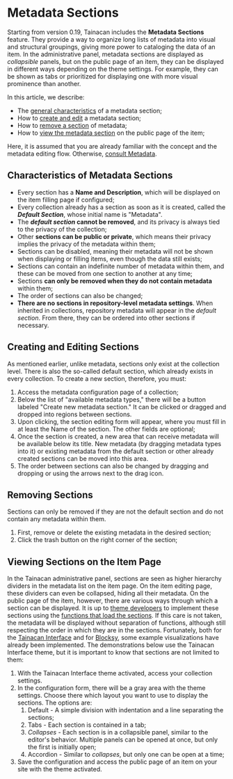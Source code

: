 
# Metadata Sections

Starting from version 0.19, Tainacan includes the **Metadata Sections** feature. They provide a way to organize long lists of metadata into visual and structural groupings, giving more power to cataloging the data of an item. In the administrative panel, metadata sections are displayed as _collapsible_ panels, but on the public page of an item, they can be displayed in different ways depending on the theme settings. For example, they can be shown as tabs or prioritized for displaying one with more visual prominence than another.

In this article, we describe:

- The [general characteristics](#características-das-seções-de-metadados) of a metadata section;
- How to [create and edit](#criando-e-editando-seções) a metadata section;
- How to [remove a section](#removendo-seções) of metadata;
- How to [view the metadata section](#visualizando-seções-na-página-do-item) on the public page of the item;

Here, it is assumed that you are already familiar with the concept and the metadata editing flow. Otherwise, [consult Metadata](metadata.md).

## Characteristics of Metadata Sections

- Every section has a **Name and Description**, which will be displayed on the item filling page if configured;
- Every collection already has a section as soon as it is created, called the **_Default Section_**, whose initial name is "Metadata".
- The **_default section_ cannot be removed**, and its privacy is always tied to the privacy of the collection;
- Other **sections can be public or private**, which means their privacy implies the privacy of the metadata within them;
- Sections can be disabled, meaning their metadata will not be shown when displaying or filling items, even though the data still exists;
- Sections can contain an indefinite number of metadata within them, and these can be moved from one section to another at any time;
- Sections **can only be removed when they do not contain metadata** within them;
- The order of sections can also be changed;
- **There are no sections in repository-level metadata settings**. When inherited in collections, repository metadata will appear in the _default section_. From there, they can be ordered into other sections if necessary.

## Creating and Editing Sections

As mentioned earlier, unlike metadata, sections only exist at the collection level. There is also the so-called default section, which already exists in every collection. To create a new section, therefore, you must:

1. Access the metadata configuration page of a collection;
2. Below the list of "available metadata types," there will be a button labeled "Create new metadata section." It can be clicked or dragged and dropped into regions between sections.
3. Upon clicking, the section editing form will appear, where you must fill in at least the Name of the section. The other fields are optional;
4. Once the section is created, a new area that can receive metadata will be available below its title. New metadata (by dragging metadata types into it) or existing metadata from the default section or other already created sections can be moved into this area.
5. The order between sections can also be changed by dragging and dropping or using the arrows next to the drag icon.

## Removing Sections

Sections can only be removed if they are not the default section and do not contain any metadata within them.

1. First, remove or delete the existing metadata in the desired section;
2. Click the trash button on the right corner of the section;

## Viewing Sections on the Item Page

In the Tainacan administrative panel, sections are seen as higher hierarchy dividers in the metadata list on the item page. On the item editing page, these dividers can even be collapsed, hiding all their metadata. On the public page of the item, however, there are various ways through which a section can be displayed. It is up to [theme developers](/dev/creating-compatible-themes) to implement these sections using the [functions that load the sections](https://github.com/tainacan/tainacan/blob/develop/src/classes/theme-helper/template-tags.php ":ignore"). If this care is not taken, the metadata will be displayed without separation of functions, although still respecting the order in which they are in the sections. Fortunately, both for the [Tainacan Interface](/pt-br/theme.md#tainacan-interface) and for [Blocksy](/pt-br/theme.md#tainacan-interface), some example visualizations have already been implemented. The demonstrations below use the Tainacan Interface theme, but it is important to know that sections are not limited to them:

1. With the Tainacan Interface theme activated, access your collection settings.
2. In the configuration form, there will be a gray area with the theme settings. Choose there which layout you want to use to display the sections. The options are:
   1. Default - A simple division with indentation and a line separating the sections;
   2. Tabs - Each section is contained in a tab;
   3. _Collapses_ - Each section is in a collapsible panel, similar to the editor's behavior. Multiple panels can be opened at once, but only the first is initially open;
   4. Accordion - Similar to _collapses_, but only one can be open at a time;
3. Save the configuration and access the public page of an item on your site with the theme activated.